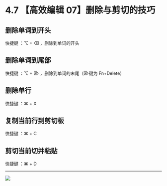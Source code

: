 # 4.7 【高效编辑 07】删除与剪切的技巧



## 删除单词到开头

快捷键 ：⌥ + ⌫ ，删除到单词的开头

## 删除单词到尾部

快捷键 ：⌥ + ⌦ ，删除到单词的末尾（⌦键为 Fn+Delete）

## 删除单行

快捷键 ：⌘ + X

## 复制当前行到剪切板

快捷键 ：⌘ + C

## 剪切当前切并粘贴

快捷键 ：⌘ + D



---

![](https://open.weixin.qq.com/qr/code?username=idealyard)